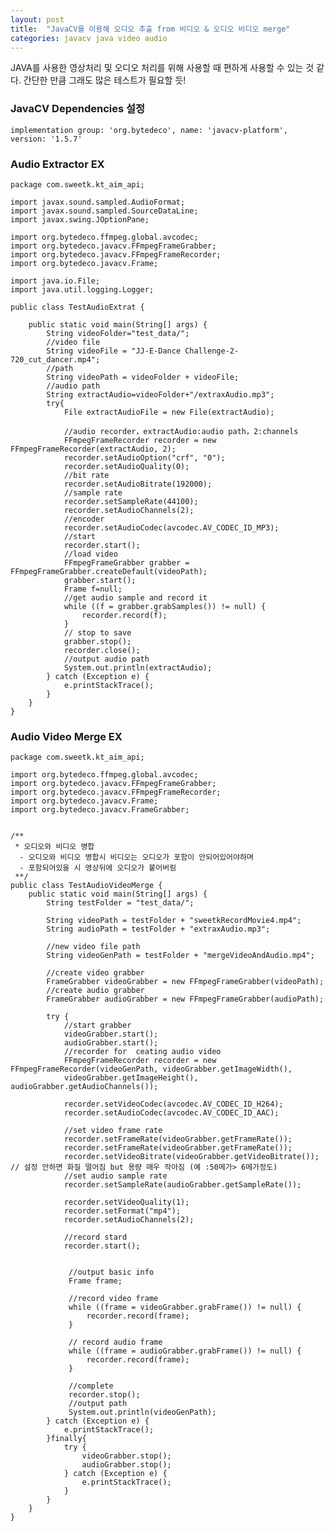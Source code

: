 ```yaml
---
layout: post
title:  "JavaCV를 이용해 오디오 추출 from 비디오 & 오디오 비디오 merge"
categories: javacv java video audio 
---
```


JAVA를 사용한 영상처리 및 오디오 처리를 위해 사용할 때 편하게 사용할 수 있는 것 같다. 
간단한 만큼 그래도 많은 테스트가 필요할 듯! 

### JavaCV Dependencies 설정
    implementation group: 'org.bytedeco', name: 'javacv-platform', version: '1.5.7'


### Audio Extractor EX
    package com.sweetk.kt_aim_api;

    import javax.sound.sampled.AudioFormat;
    import javax.sound.sampled.SourceDataLine;
    import javax.swing.JOptionPane;
    
    import org.bytedeco.ffmpeg.global.avcodec;
    import org.bytedeco.javacv.FFmpegFrameGrabber;
    import org.bytedeco.javacv.FFmpegFrameRecorder;
    import org.bytedeco.javacv.Frame;
    
    import java.io.File;
    import java.util.logging.Logger;
    
    public class TestAudioExtrat {
    
        public static void main(String[] args) {
            String videoFolder="test_data/";
            //video file
            String videoFile = "JJ-E-Dance Challenge-2-720_cut_dancer.mp4";
            //path
            String videoPath = videoFolder + videoFile;
            //audio path
            String extractAudio=videoFolder+"/extraxAudio.mp3";
            try{
                File extractAudioFile = new File(extractAudio);
    
                //audio recorder，extractAudio:audio path，2:channels
                FFmpegFrameRecorder recorder = new FFmpegFrameRecorder(extractAudio, 2);
                recorder.setAudioOption("crf", "0");
                recorder.setAudioQuality(0);
                //bit rate
                recorder.setAudioBitrate(192000);
                //sample rate
                recorder.setSampleRate(44100);
                recorder.setAudioChannels(2);
                //encoder
                recorder.setAudioCodec(avcodec.AV_CODEC_ID_MP3);
                //start
                recorder.start();
                //load video
                FFmpegFrameGrabber grabber = FFmpegFrameGrabber.createDefault(videoPath);
                grabber.start();
                Frame f=null;
                //get audio sample and record it
                while ((f = grabber.grabSamples()) != null) {
                    recorder.record(f);
                }
                // stop to save
                grabber.stop();
                recorder.close();
                //output audio path
                System.out.println(extractAudio);
            } catch (Exception e) {
                e.printStackTrace();
            }
        }
    }


### Audio Video Merge EX
    package com.sweetk.kt_aim_api;

    import org.bytedeco.ffmpeg.global.avcodec;
    import org.bytedeco.javacv.FFmpegFrameGrabber;
    import org.bytedeco.javacv.FFmpegFrameRecorder;
    import org.bytedeco.javacv.Frame;
    import org.bytedeco.javacv.FrameGrabber;


    /**
     * 오디오와 비디오 병합
      - 오디오와 비디오 병합시 비디오는 오디오가 포함이 안되어있어야하며
      - 포함되어있을 시 영상뒤에 오디오가 붙어버림
     **/
    public class TestAudioVideoMerge {
        public static void main(String[] args) {
            String testFolder = "test_data/";

            String videoPath = testFolder + "sweetkRecordMovie4.mp4";
            String audioPath = testFolder + "extraxAudio.mp3";

            //new video file path
            String videoGenPath = testFolder + "mergeVideoAndAudio.mp4";

            //create video grabber
            FrameGrabber videoGrabber = new FFmpegFrameGrabber(videoPath);
            //create audio grabber
            FrameGrabber audioGrabber = new FFmpegFrameGrabber(audioPath);

            try {
                //start grabber
                videoGrabber.start();
                audioGrabber.start();
                //recorder for  ceating audio video
                FFmpegFrameRecorder recorder = new FFmpegFrameRecorder(videoGenPath, videoGrabber.getImageWidth(),
                videoGrabber.getImageHeight(), audioGrabber.getAudioChannels());

                recorder.setVideoCodec(avcodec.AV_CODEC_ID_H264);
                recorder.setAudioCodec(avcodec.AV_CODEC_ID_AAC);

                //set video frame rate
                recorder.setFrameRate(videoGrabber.getFrameRate());
                recorder.setFrameRate(videoGrabber.getFrameRate());
                recorder.setVideoBitrate(videoGrabber.getVideoBitrate());  // 설정 안하면 화질 떨어짐 but 용량 매우 작아짐 (예 :50메가> 6메가정도)
                //set audio sample rate
                recorder.setSampleRate(audioGrabber.getSampleRate());

                recorder.setVideoQuality(1);
                recorder.setFormat("mp4");
                recorder.setAudioChannels(2);

                //record stard
                recorder.start();


                 //output basic info
                 Frame frame;
    
                 //record video frame
                 while ((frame = videoGrabber.grabFrame()) != null) {
                     recorder.record(frame);
                 }
    
                 // record audio frame
                 while ((frame = audioGrabber.grabFrame()) != null) {
                     recorder.record(frame);
                 }
    
                 //complete
                 recorder.stop();
                 //output path
                 System.out.println(videoGenPath);
            } catch (Exception e) {
                e.printStackTrace();
            }finally{
                try {
                    videoGrabber.stop();
                    audioGrabber.stop();
                } catch (Exception e) {
                    e.printStackTrace();
                }
            }
        }   
    }


